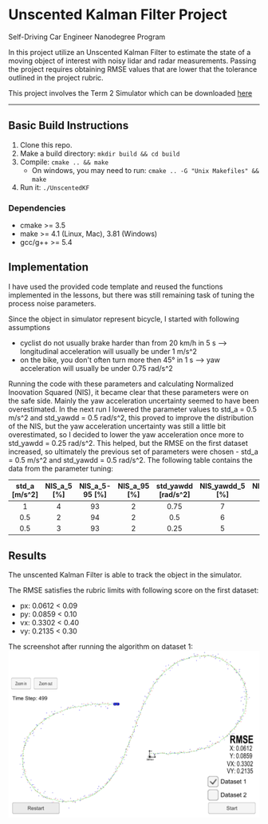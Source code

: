 # Unscented Kalman Filter Project
Self-Driving Car Engineer Nanodegree Program

In this project utilize an Unscented Kalman Filter to estimate the state of a moving object of interest with noisy lidar and radar measurements. Passing the project requires obtaining RMSE values that are lower that the tolerance outlined in the project rubric. 

This project involves the Term 2 Simulator which can be downloaded [here](https://github.com/udacity/self-driving-car-sim/releases)

---

## Basic Build Instructions

1. Clone this repo.
2. Make a build directory: `mkdir build && cd build`
3. Compile: `cmake .. && make` 
   * On windows, you may need to run: `cmake .. -G "Unix Makefiles" && make`
4. Run it: `./UnscentedKF `

### Dependencies

* cmake >= 3.5
* make >= 4.1 (Linux, Mac), 3.81 (Windows)
* gcc/g++ >= 5.4

## Implementation

I have used the provided code template and reused the functions implemented in the lessons, but there was still remaining task of tuning the process noise parameters.

Since the object in simulator represent bicycle, I started with following assumptions

* cyclist do not usually brake harder than from 20 km/h in 5 s --> longitudinal acceleration will usually be under 1 m/s^2
* on the bike, you don't often turn more then 45° in 1 s --> yaw acceleration will usually be under 0.75 rad/s^2

Running the code with these parameters and calculating Normalized Inoovation Squared (NIS), it became clear that these parameters were on the safe side. Mainly the yaw acceleration uncertainty seemed to have been overestimated. In the next run I lowered the parameter values to std_a = 0.5 m/s^2 and std_yawdd = 0.5 rad/s^2, this proved to improve the distribution of the NIS, but the yaw acceleration uncertainty was still a little bit overestimated, so I decided to lower the yaw acceleration once more to std_yawdd = 0.25 rad/s^2. This helped, but the RMSE on the first dataset increased, so ultimately the previous set of parameters were chosen - std_a = 0.5 m/s^2 and std_yawdd = 0.5 rad/s^2. The following table contains the data from the parameter tuning:

| std_a  [m/s^2] | NIS_a_5 [%] | NIS_a_5-95 [%] | NIS_a_95 [%] | std_yawdd [rad/s^2] | NIS_yawdd_5 [%] | NIS_yawdd_5-95 [%] | NIS_yawdd_95 [%] | RMSE_px [m] | RMSE_py [m] | RMSE_vx [m/s] | RMSE_vy [m/s] |
|:---:|:---:|:---:|:---:|:---:|:---:|:---:|:---:|:------:|:------:|:------:|:------:|
|   1 |   4 |  93 |   2 |0.75 |   7 |  88 |   3 | 0.0650 | 0.0831 | 0.3324 | 0.2145 |
| 0.5 |   2 |  94 |   2 | 0.5 |   6 |  88 |   4 | 0.0612 | 0.0859 | 0.3302 | 0.2135 |
| 0.5 |   3 |  93 |   2 |0.25 |   5 |  90 |   4 | 0.0683 | 0.0863 | 0.3430 | 0.2318 |

## Results

The unscented Kalman Filter is able to track the object in the simulator.

The RMSE satisfies the rubric limits with following score on the first dataset:

- px: 0.0612 < 0.09
- py: 0.0859 < 0.10
- vx: 0.3302 < 0.40
- vy: 0.2135 < 0.30

The screenshot after running the algorithm on dataset 1:
![image](./images/dataset1.PNG "Screenshot")
